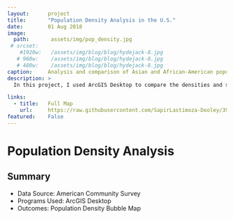 ```yaml
---
layout:      project
title:       "Population Density Analysis in the U.S."
date:        01 Aug 2018
image:
  path:       assets/img/pop_density.jpg
 # srcset:
    #1920w:   /assets/img/blog/blog/hydejack-8.jpg
   # 960w:    /assets/img/blog/blog/hydejack-8.jpg
   # 480w:    /assets/img/blog/blog/hydejack-8.jpg
caption:     Analysis and comparison of Asian and African-American population densities in the U.S.
description: >
  In this project, I used ArcGIS Desktop to compare the densities and spatial distributions of two ethnic groups in major cities across the United States. 

links:
  - title:   Full Map
    url:     https://raw.githubusercontent.com/SapirLastimoza-Dooley/390_labs/main/pop_density.jpg
featured:    False
---
```

# Population Density Analysis

## Summary
* Data Source: American Community Survey
* Programs Used: ArcGIS Desktop
* Outcomes: Population Density Bubble Map